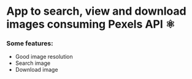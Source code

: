 # App to search, view and download images consuming Pexels API ⚛

<h3>Some features:</h3>
<ul>
  <li>Good image resolution</li>
  <li>Search image</li>
  <li>Download image</li>
</ul>
